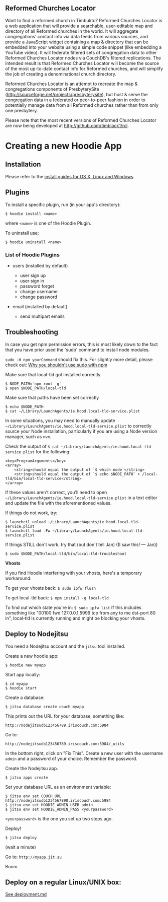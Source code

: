 ## Reformed Churches Locator

Want to find a reformed church in Timbuktu?  Reformed Churches Locator is a web application that will provide a searchable, user-editable map and directory of all Reformed churches in the world. It will aggregate congregations' contact info via data feeds from various sources, and provide a JavaScript widget containing a map & directory that can be embedded into your website using a simple code snippet (like embedding a YouTube video). It will federate filtered sets of congregation data to other Reformed Churches Locator nodes via CouchDB's filtered replications.  The intended result is that Reformed Churches Locator will become the source of the most up-to-date contact info for Reformed churches, and will simplify the job of creating a denominational church directory.

Reformed Churches Locator is an attempt to recreate the map & congregations components of PresbyterySite (http://sourceforge.net/projects/presbyterysite), but host & serve the congregation data in a federated or peer-to-peer fashion in order to potentially manage data from all Reformed churches rather than from only one presbytery.

Please note that the most recent versions of Reformed Churches Locator are now being developed at http://github.com/timblack1/rcl.

# Creating a new Hoodie App

## Installation

Please refer to the [install guides for OS X, Linux and Windows](http://hood.ie/#installation).

## Plugins

To install a specific plugin, run (in your app's directory):

    $ hoodie install <name>

where `<name>` is one of the Hoodie Plugin.

To uninstall use:

    $ hoodie uninstall <name>

### List of Hoodie Plugins

* users (installed by default)
  - user sign up
  - user sign in
  - password forget
  - change username
  - change password

* email (installed by default)
  - send multipart emails


## Troubleshooting

In case you get npm permission errors, this is most likely down to the
fact that you have prior used the 'sudo' command to install node
modules.

`sudo -H npm yourCommand` should fix this. For slightly more detail,
please check out: [Why you shouldn't use sudo with npm](http://blog.hood.ie/2014/02/why-you-shouldnt-use-sudo-with-npm/)

Make sure that local-tld got installed correctly

    $ NODE_PATH=`npm root -g`
    $ open $NODE_PATH/local-tld

Make sure that paths have been set correctly

    $ echo $NODE_PATH
    $ cat ~/Library/LaunchAgents/ie.hood.local-tld-service.plist

In some situations, you may need to manually update `~/Library/LaunchAgents/ie.hood.local-tld-service.plist` to correctly source your Node installation, particularly if you are using a Node version manager, such as `nvm`.

Check the output of `$ cat ~/Library/LaunchAgents/ie.hood.local-tld-service.plist` for the following:

```
<key>ProgramArguments</key>
<array>
    <string>should equal the output of `$ which node`</string>
    <string>should equal the output of `$ echo $NODE_PATH` + /local-tld/bin/local-tld-service</string>
</array>
```

If these values aren't correct, you'll need to open `~/Library/LaunchAgents/ie.hood.local-tld-service.plist` in a text editor and update the file with the aforementioned values.

If things do not work, try:

    $ launchctl unload ~/Library/LaunchAgents/ie.hood.local-tld-service.plist
    $ launchctl load -Fw ~/Library/LaunchAgents/ie.hood.local-tld-service.plist

If things STILL don't work, try that (but don't tell Jan) ((I saw this! — Jan))

    $ sudo $NODE_PATH/local-tld/bin/local-tld-troubleshoot

**Vhosts**

If you find Hoodie interfering with your vhosts, here's a temporary workaround:

To get your vhosts back: `$ sudo ipfw flush`

To get local-tld back: `$ npm install -g local-tld`

To find out which state you're in: `$ sudo ipfw list`
If this includes something like "00100 fwd 127.0.0.1,5999 tcp from any to me dst-port 80 in", local-tld is currently running and might be blocking your vhosts.

## Deploy to Nodejitsu

You need a Nodejitsu account and the `jitsu` tool installed.

Create a new hoodie app:

    $ hoodie new myapp

Start app locally:

    $ cd myapp
    $ hoodie start

Create a database:

    $ jitsu database create couch myapp

This prints out the URL for your database, something like:

    http://nodejitsudb123456789.iriscouch.com:5984

Go to:

    http://nodejitsudb123456789.iriscouch.com:5984/_utils

In the bottom right, click on "Fix This". Create a new user with the username `admin` and a password of your choice. Remember the password.

Create the Nodejitsu app.

    $ jitsu apps create

Set your database URL as an environment variable:

    $ jitsu env set COUCH_URL http://nodejitsudb1234567890.iriscouch.com:5984
    $ jitsu env set HOODIE_ADMIN_USER admin
    $ jitsu env set HOODIE_ADMIN_PASS <yourpassword>


`<yourpassword>` is the one you set up two steps ago.

Deploy!

    $ jitsu deploy

(wait a minute)

Go to: `http://myapp.jit.su`

Boom.

## Deploy on a regular Linux/UNIX box:

[See deployment.md](deployment.md)

<!--## Deploy dreamcode tl;dr

    $ hoodie new myapp
    $ cd myapp
    $ hoodie start

    $ hoodie remote add nodejitsu
     - jitsu login
     - jitsu database create couch myapp
         - setup couchdb admin
     - jitsu apps create
     - jitsu env set COUCH_URL http://...
     - jitsu env set COUCH_PASS <secret>

    $ hoodie deploy
     - jitsu deploy-->
